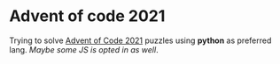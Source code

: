 # Advent of code 2021

Trying to solve [Advent of Code 2021](https://adventofcode.com/2021) puzzles using **python** as preferred lang. _Maybe some JS is opted in as well_.